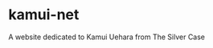 # kamui-net
<!--Dont forget to add credits for images-->
A website dedicated to Kamui Uehara from The Silver Case
